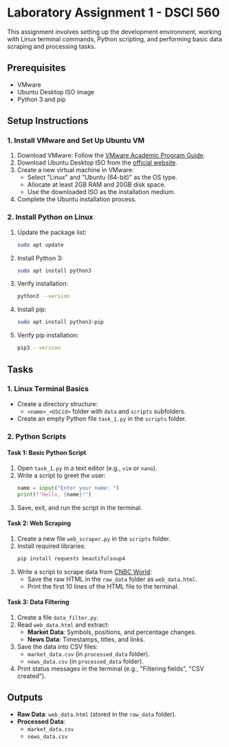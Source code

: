 
# Laboratory Assignment 1 - DSCI 560

This assignment involves setting up the development environment, working with Linux terminal commands, Python scripting, and performing basic data scraping and processing tasks.

## Prerequisites
- VMware
- Ubuntu Desktop ISO image
- Python 3 and pip

## Setup Instructions

### 1. Install VMware and Set Up Ubuntu VM
1. Download VMware: Follow the [VMware Academic Program Guide](https://viterbiit.usc.edu/services/software/vmware-academic-program/).
2. Download Ubuntu Desktop ISO from the [official website](https://ubuntu.com/download).
3. Create a new virtual machine in VMware:
   - Select "Linux" and "Ubuntu (64-bit)" as the OS type.
   - Allocate at least 2GB RAM and 20GB disk space.
   - Use the downloaded ISO as the installation medium.
4. Complete the Ubuntu installation process.

### 2. Install Python on Linux
1. Update the package list:
   ```bash
   sudo apt update
   ```
2. Install Python 3:
   ```bash
   sudo apt install python3
   ```
3. Verify installation:
   ```bash
   python3 --version
   ```
4. Install pip:
   ```bash
   sudo apt install python3-pip
   ```
5. Verify pip installation:
   ```bash
   pip3 --version
   ```

## Tasks

### 1. Linux Terminal Basics
- Create a directory structure:
  - `<name>_<USCid>` folder with `data` and `scripts` subfolders.
- Create an empty Python file `task_1.py` in the `scripts` folder.

### 2. Python Scripts

#### Task 1: Basic Python Script
1. Open `task_1.py` in a text editor (e.g., `vim` or `nano`).
2. Write a script to greet the user:
   ```python
   name = input("Enter your name: ")
   print(f"Hello, {name}!")
   ```
3. Save, exit, and run the script in the terminal.

#### Task 2: Web Scraping
1. Create a new file `web_scraper.py` in the `scripts` folder.
2. Install required libraries:
   ```bash
   pip install requests beautifulsoup4
   ```
3. Write a script to scrape data from [CNBC World](https://www.cnbc.com/world/?region=world):
   - Save the raw HTML in the `raw_data` folder as `web_data.html`.
   - Print the first 10 lines of the HTML file to the terminal.

#### Task 3: Data Filtering
1. Create a file `data_filter.py`.
2. Read `web_data.html` and extract:
   - **Market Data**: Symbols, positions, and percentage changes.
   - **News Data**: Timestamps, titles, and links.
3. Save the data into CSV files:
   - `market_data.csv` (in `processed_data` folder).
   - `news_data.csv` (in `processed_data` folder).
4. Print status messages in the terminal (e.g., "Filtering fields", "CSV created").

## Outputs
- **Raw Data**: `web_data.html` (stored in the `raw_data` folder).
- **Processed Data**:
  - `market_data.csv`
  - `news_data.csv`
